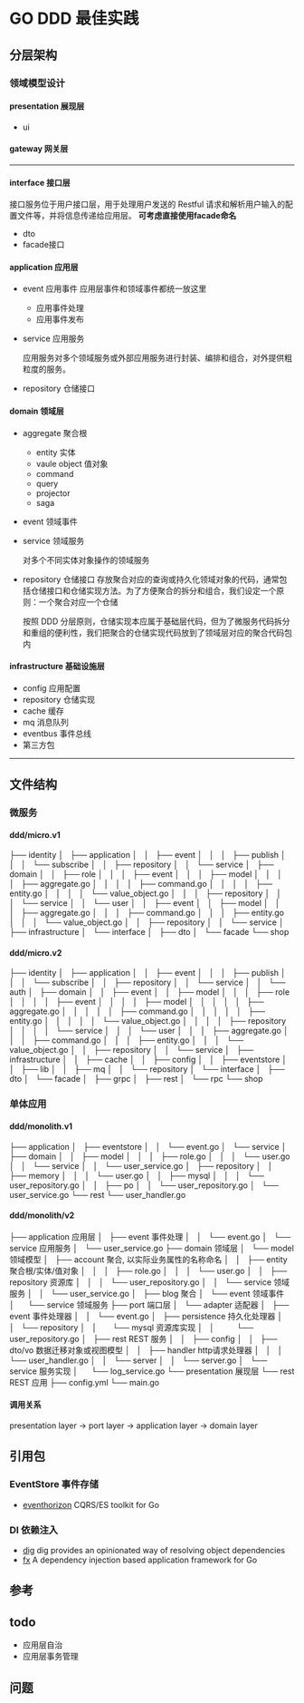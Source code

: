 # GO DDD 最佳实践
## 分层架构
### 领域模型设计
#### presentation 展现层

* ui 

#### gateway 网关层

-----------------------------------------------------------------------------------

#### interface 接口层
接口服务位于用户接口层，用于处理用户发送的 Restful 请求和解析用户输入的配置文件等，并将信息传递给应用层。
**可考虑直接使用facade命名**
* dto
* facade接口

#### application 应用层

* event 应用事件
应用层事件和领域事件都统一放这里
  
    * 应用事件处理
    * 应用事件发布
  
* service 应用服务

  应用服务对多个领域服务或外部应用服务进行封装、编排和组合，对外提供粗粒度的服务。

* repository 仓储接口

#### domain 领域层

* aggregate 聚合根
  * entity 实体
  * vaule object 值对象
  * command
  * query
  * projector
  * saga
  
* event 领域事件

* service 领域服务

  对多个不同实体对象操作的领域服务

* repository 仓储接口
          存放聚合对应的查询或持久化领域对象的代码，通常包括仓储接口和仓储实现方法。为了方便聚合的拆分和组合，我们设定一个原则：一个聚合对应一个仓储

   按照 DDD 分层原则，仓储实现本应属于基础层代码，但为了微服务代码拆分和重组的便利性，我们把聚合的仓储实现代码放到了领域层对应的聚合代码包内

#### infrastructure 基础设施层
* config 应用配置
* repository 仓储实现
* cache 缓存
* mq 消息队列
* eventbus 事件总线
* 第三方包

-----------------------------------------------------------------------------------

## 文件结构

### 微服务
#### ddd/micro.v1
├── identity
│   ├── application
│   │   ├── event
│   │   │   ├── publish
│   │   │   └── subscribe
│   │   ├── repository
│   │   └── service
│   ├── domain
│   │   ├── role
│   │   │   ├── event
│   │   │   ├── model
│   │   │   │   ├── aggregate.go
│   │   │   │   ├── command.go
│   │   │   │   ├── entity.go
│   │   │   │   └── value_object.go
│   │   │   ├── repository
│   │   │   └── service
│   │   └── user
│   │       ├── event
│   │       ├── model
│   │       │   ├── aggregate.go
│   │       │   ├── command.go
│   │       │   ├── entity.go
│   │       │   └── value_object.go
│   │       ├── repository
│   │       └── service
│   ├── infrastructure
│   └── interface
│       ├── dto
│       └── facade
└── shop

#### ddd/micro.v2
├── identity
│   ├── application
│   │   ├── event
│   │   │   ├── publish
│   │   │   └── subscribe
│   │   ├── repository
│   │   └── service
│   │       └── auth
│   ├── domain
│   │   ├── event
│   │   ├── model
│   │   │   ├── role
│   │   │   │   ├── event
│   │   │   │   ├── model
│   │   │   │   │   ├── aggregate.go
│   │   │   │   │   ├── command.go
│   │   │   │   │   ├── entity.go
│   │   │   │   │   └── value_object.go
│   │   │   │   ├── repository
│   │   │   │   └── service
│   │   │   └── user
│   │   │       ├── aggregate.go
│   │   │       ├── command.go
│   │   │       ├── entity.go
│   │   │       └── value_object.go
│   │   ├── repository
│   │   └── service
│   ├── infrastructure
│   │   ├── cache
│   │   ├── config
│   │   ├── eventstore
│   │   ├── lib
│   │   ├── mq
│   │   └── repository
│   └── interface
│       ├── dto
│       └── facade
│           ├── grpc
│           ├── rest
│           └── rpc
└── shop

### 单体应用
#### ddd/monolith.v1
├── application
│   ├── eventstore
│   │   └── event.go
│   └── service
│       ├── domain
│       │   ├── model
│       │   │   ├── role.go
│       │   │   └── user.go
│       │   └── service
│       │       └── user_service.go
│       ├── repository
│       │   ├── memory
│       │   │   └── user.go
│       │   ├── mysql
│       │   │   └── user_repository.go
│       │   ├── po
│       │   └── user_repository.go
│       └── user_service.go
└── rest
    └── user_handler.go

#### ddd/monolith/v2
├── application 应用层
│   ├── event 事件处理
│   │   └── event.go
│   └── service 应用服务
│       └── user_service.go
├── domain 领域层
│   └── model 领域模型
│       ├── account 聚合, 以实际业务属性的名称命名
│       │   ├── entity 聚合根/实体/值对象
│       │   │   ├── role.go
│       │   │   └── user.go
│       │   ├── repository 资源库
│       │   │   └── user_repository.go
│       │   └── service 领域服务
│       │       └── user_service.go
│       ├── blog 聚合
│       └── event 领域事件
│           └── service 领域服务
├── port 端口层
│   └── adapter 适配器
│       ├── event 事件处理器
│       │   └── event.go
│       ├── persistence 持久化处理器
│       │   └── repository 
│       │       └── mysql 资源库实现
│       │           └── user_repository.go
│       ├── rest REST 服务
│       │   ├── config
│       │   ├── dto/vo 数据迁移对象或视图模型
│       │   ├── handler http请求处理器
│       │   │   └── user_handler.go
│       │   └── server
│       │       └── server.go
│       └── service 服务实现 
│           └── log_service.go
└── presentation 展现层
    └── rest REST 应用
        ├── config.yml
        └── main.go

#### 调用关系
presentation layer -> port layer -> application layer -> domain layer

## 引用包
### EventStore 事件存储
- [eventhorizon](https://github.com/looplab/eventhorizon) CQRS/ES toolkit for Go

### DI 依赖注入
- [dig](https://godoc.org/go.uber.org/dig) dig provides an opinionated way of resolving object dependencies
- [fx](https://godoc.org/go.uber.org/fx) A dependency injection based application framework for Go

## 参考

## todo
- 应用层自治
- 应用层事务管理

## 问题



